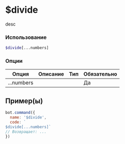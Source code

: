 # $divide
desc
### Использование
```php
$divide[...numbers]
```

### Опции

| Опция | Описание | Тип | Обязательно |
|--------|-------------|------|----------|
| ...numbers |  |  | Да |  
## Пример(ы)

```javascript
bot.command({
  name: '$divide',
  code: `
$divide[...numbers]`
// Возвращает: ...
})
```